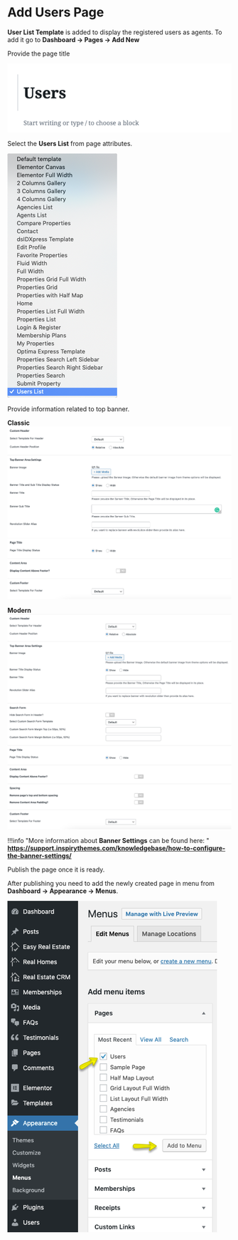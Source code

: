# Add Users Page

**User List Template** is added to display the registered users as agents. To add it go to **Dashboard → Pages → Add New**

Provide the page title 

![Add Users Page](images/create-pages/add-user-page.png)

Select the **Users List** from page attributes.

![Select User Listing Template](images/create-pages/user-listing-template.png)

Provide information related to top banner.

**Classic**
![Banner Area Settings](images/create-pages/banner-spacing-classic.png)

**Modern**
![Banner Area Settings](images/create-pages/modern-banner-spacing-full.png)

!!!info "More information about **Banner Settings** can be found here: "
    **https://support.inspirythemes.com/knowledgebase/how-to-configure-the-banner-settings/**

Publish the page once it is ready.

After publishing you need to add the newly created page in menu from **Dashboard → Appearance → Menus**.

![Add User Page Menu](images/create-pages/add-user-page-menu.png)